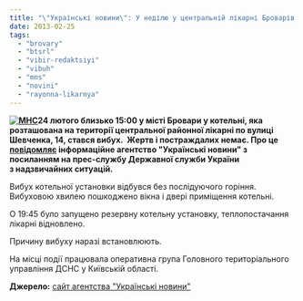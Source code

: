 ```yaml
---
title: "\"Українські новини\": У неділю у центральній лікарні Броварів вибухнула котельна установка"
date: 2013-02-25
tags: 
  - "brovary"
  - "btsrl"
  - "vibir-redaktsiyi"
  - "vibuh"
  - "mns"
  - "novini"
  - "rayonna-likarnya"
---
```


**[![МНС](https://mpz.brovary.org/wp-content/uploads/2013/02/MNS.jpg)](https://mpz.brovary.org/wp-content/uploads/2013/02/MNS.jpg)24 лютого близько 15:00 у місті Бровари у котельні, яка розташована на території центральної районної лікарні по вулиці Шевченка, 14, стався вибух.  Жертв і постраждалих немає. Про це [повідомляє](http://ukranews.com/uk/news/events/2013/02/25/90742) інформаційне агентство "Українські новини" з посиланням на прес-службу Державної служби України з надзвичайних ситуацій.**

Вибух котельної установки відбувся без послідуючого горіння. Вибуховою хвилею пошкоджено вікна і двері приміщення котельні.

О 19:45 було запущено резервну котельну установку, теплопостачання лікарні відновлено.

Причину вибуху наразі встановлюють.

На місці події працювала оперативна група Головного територіального управління ДСНС у Київській області.

**Джерело:** [сайт агентства "Українські новини"](http://ukranews.com/uk/news/events/2013/02/25/90742)
